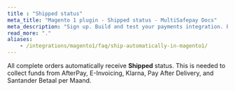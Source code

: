 ```yaml
---
title : "Shipped status"
meta_title: "Magento 1 plugin - Shipped status - MultiSafepay Docs"
meta_description: "Sign up. Build and test your payments integration. Explore our products and services. Use our API reference, SDKs, and wrappers. Get support."
read_more: "."
aliases: 
    - /integrations/magento1/faq/ship-automatically-in-magento1/
---
```


All complete orders automatically receive **Shipped** status. This is needed to collect funds from AfterPay, E-Invoicing, Klarna, Pay After Delivery, and Santander Betaal per Maand.
